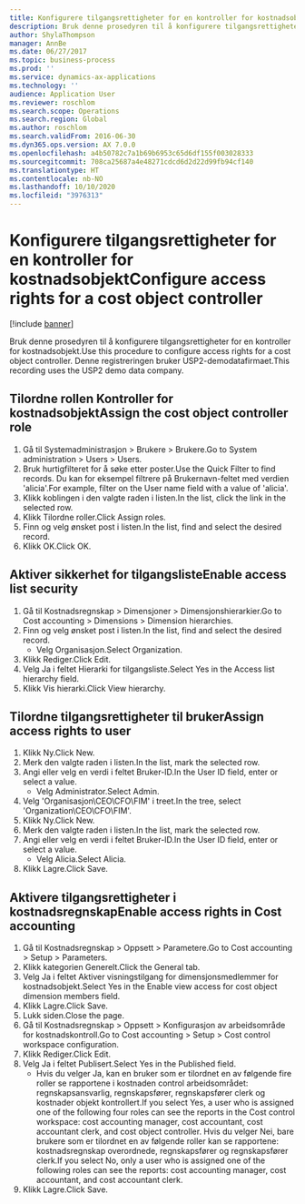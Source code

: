 ```yaml
---
title: Konfigurere tilgangsrettigheter for en kontroller for kostnadsobjekt
description: Bruk denne prosedyren til å konfigurere tilgangsrettigheter for en kontroller for kostnadsobjekt.
author: ShylaThompson
manager: AnnBe
ms.date: 06/27/2017
ms.topic: business-process
ms.prod: ''
ms.service: dynamics-ax-applications
ms.technology: ''
audience: Application User
ms.reviewer: roschlom
ms.search.scope: Operations
ms.search.region: Global
ms.author: roschlom
ms.search.validFrom: 2016-06-30
ms.dyn365.ops.version: AX 7.0.0
ms.openlocfilehash: a4b50782c7a1b69b6953c65d6df155f003028333
ms.sourcegitcommit: 708ca25687a4e48271cdcd6d2d22d99fb94cf140
ms.translationtype: HT
ms.contentlocale: nb-NO
ms.lasthandoff: 10/10/2020
ms.locfileid: "3976313"
---
```

# <a name="configure-access-rights-for-a-cost-object-controller"></a><span data-ttu-id="7f9c3-103">Konfigurere tilgangsrettigheter for en kontroller for kostnadsobjekt</span><span class="sxs-lookup"><span data-stu-id="7f9c3-103">Configure access rights for a cost object controller</span></span>

[!include [banner](../../includes/banner.md)]

<span data-ttu-id="7f9c3-104">Bruk denne prosedyren til å konfigurere tilgangsrettigheter for en kontroller for kostnadsobjekt.</span><span class="sxs-lookup"><span data-stu-id="7f9c3-104">Use this procedure to configure access rights for a cost object controller.</span></span> <span data-ttu-id="7f9c3-105">Denne registreringen bruker USP2-demodatafirmaet.</span><span class="sxs-lookup"><span data-stu-id="7f9c3-105">This recording uses the USP2 demo data company.</span></span>


## <a name="assign-the-cost-object-controller-role"></a><span data-ttu-id="7f9c3-106">Tilordne rollen Kontroller for kostnadsobjekt</span><span class="sxs-lookup"><span data-stu-id="7f9c3-106">Assign the cost object controller role</span></span>
1. <span data-ttu-id="7f9c3-107">Gå til Systemadministrasjon > Brukere > Brukere.</span><span class="sxs-lookup"><span data-stu-id="7f9c3-107">Go to System administration > Users > Users.</span></span>
2. <span data-ttu-id="7f9c3-108">Bruk hurtigfilteret for å søke etter poster.</span><span class="sxs-lookup"><span data-stu-id="7f9c3-108">Use the Quick Filter to find records.</span></span> <span data-ttu-id="7f9c3-109">Du kan for eksempel filtrere på Brukernavn-feltet med verdien 'alicia'.</span><span class="sxs-lookup"><span data-stu-id="7f9c3-109">For example, filter on the User name field with a value of 'alicia'.</span></span>
3. <span data-ttu-id="7f9c3-110">Klikk koblingen i den valgte raden i listen.</span><span class="sxs-lookup"><span data-stu-id="7f9c3-110">In the list, click the link in the selected row.</span></span>
4. <span data-ttu-id="7f9c3-111">Klikk Tilordne roller.</span><span class="sxs-lookup"><span data-stu-id="7f9c3-111">Click Assign roles.</span></span>
5. <span data-ttu-id="7f9c3-112">Finn og velg ønsket post i listen.</span><span class="sxs-lookup"><span data-stu-id="7f9c3-112">In the list, find and select the desired record.</span></span>
6. <span data-ttu-id="7f9c3-113">Klikk OK.</span><span class="sxs-lookup"><span data-stu-id="7f9c3-113">Click OK.</span></span>

## <a name="enable-access-list-security"></a><span data-ttu-id="7f9c3-114">Aktiver sikkerhet for tilgangsliste</span><span class="sxs-lookup"><span data-stu-id="7f9c3-114">Enable access list security</span></span>
1. <span data-ttu-id="7f9c3-115">Gå til Kostnadsregnskap > Dimensjoner > Dimensjonshierarkier.</span><span class="sxs-lookup"><span data-stu-id="7f9c3-115">Go to Cost accounting > Dimensions > Dimension hierarchies.</span></span>
2. <span data-ttu-id="7f9c3-116">Finn og velg ønsket post i listen.</span><span class="sxs-lookup"><span data-stu-id="7f9c3-116">In the list, find and select the desired record.</span></span>
    * <span data-ttu-id="7f9c3-117">Velg Organisasjon.</span><span class="sxs-lookup"><span data-stu-id="7f9c3-117">Select Organization.</span></span>  
3. <span data-ttu-id="7f9c3-118">Klikk Rediger.</span><span class="sxs-lookup"><span data-stu-id="7f9c3-118">Click Edit.</span></span>
4. <span data-ttu-id="7f9c3-119">Velg Ja i feltet Hierarki for tilgangsliste.</span><span class="sxs-lookup"><span data-stu-id="7f9c3-119">Select Yes in the Access list hierarchy field.</span></span>
5. <span data-ttu-id="7f9c3-120">Klikk Vis hierarki.</span><span class="sxs-lookup"><span data-stu-id="7f9c3-120">Click View hierarchy.</span></span>

## <a name="assign-access-rights-to-user"></a><span data-ttu-id="7f9c3-121">Tilordne tilgangsrettigheter til bruker</span><span class="sxs-lookup"><span data-stu-id="7f9c3-121">Assign access rights to user</span></span>
1. <span data-ttu-id="7f9c3-122">Klikk Ny.</span><span class="sxs-lookup"><span data-stu-id="7f9c3-122">Click New.</span></span>
2. <span data-ttu-id="7f9c3-123">Merk den valgte raden i listen.</span><span class="sxs-lookup"><span data-stu-id="7f9c3-123">In the list, mark the selected row.</span></span>
3. <span data-ttu-id="7f9c3-124">Angi eller velg en verdi i feltet Bruker-ID.</span><span class="sxs-lookup"><span data-stu-id="7f9c3-124">In the User ID field, enter or select a value.</span></span>
    * <span data-ttu-id="7f9c3-125">Velg Administrator.</span><span class="sxs-lookup"><span data-stu-id="7f9c3-125">Select Admin.</span></span>  
4. <span data-ttu-id="7f9c3-126">Velg 'Organisasjon\CEO\CFO\FIM' i treet.</span><span class="sxs-lookup"><span data-stu-id="7f9c3-126">In the tree, select 'Organization\CEO\CFO\FIM'.</span></span>
5. <span data-ttu-id="7f9c3-127">Klikk Ny.</span><span class="sxs-lookup"><span data-stu-id="7f9c3-127">Click New.</span></span>
6. <span data-ttu-id="7f9c3-128">Merk den valgte raden i listen.</span><span class="sxs-lookup"><span data-stu-id="7f9c3-128">In the list, mark the selected row.</span></span>
7. <span data-ttu-id="7f9c3-129">Angi eller velg en verdi i feltet Bruker-ID.</span><span class="sxs-lookup"><span data-stu-id="7f9c3-129">In the User ID field, enter or select a value.</span></span>
    * <span data-ttu-id="7f9c3-130">Velg Alicia.</span><span class="sxs-lookup"><span data-stu-id="7f9c3-130">Select Alicia.</span></span>  
8. <span data-ttu-id="7f9c3-131">Klikk Lagre.</span><span class="sxs-lookup"><span data-stu-id="7f9c3-131">Click Save.</span></span>

## <a name="enable-access-rights-in-cost-accounting"></a><span data-ttu-id="7f9c3-132">Aktivere tilgangsrettigheter i kostnadsregnskap</span><span class="sxs-lookup"><span data-stu-id="7f9c3-132">Enable access rights in Cost accounting</span></span>
1. <span data-ttu-id="7f9c3-133">Gå til Kostnadsregnskap > Oppsett > Parametere.</span><span class="sxs-lookup"><span data-stu-id="7f9c3-133">Go to Cost accounting > Setup > Parameters.</span></span>
2. <span data-ttu-id="7f9c3-134">Klikk kategorien Generelt.</span><span class="sxs-lookup"><span data-stu-id="7f9c3-134">Click the General tab.</span></span>
3. <span data-ttu-id="7f9c3-135">Velg Ja i feltet Aktiver visningstilgang for dimensjonsmedlemmer for kostnadsobjekt.</span><span class="sxs-lookup"><span data-stu-id="7f9c3-135">Select Yes in the Enable view access for cost object dimension members field.</span></span>
4. <span data-ttu-id="7f9c3-136">Klikk Lagre.</span><span class="sxs-lookup"><span data-stu-id="7f9c3-136">Click Save.</span></span>
5. <span data-ttu-id="7f9c3-137">Lukk siden.</span><span class="sxs-lookup"><span data-stu-id="7f9c3-137">Close the page.</span></span>
6. <span data-ttu-id="7f9c3-138">Gå til Kostnadsregnskap > Oppsett > Konfigurasjon av arbeidsområde for kostnadskontroll.</span><span class="sxs-lookup"><span data-stu-id="7f9c3-138">Go to Cost accounting > Setup > Cost control workspace configuration.</span></span>
7. <span data-ttu-id="7f9c3-139">Klikk Rediger.</span><span class="sxs-lookup"><span data-stu-id="7f9c3-139">Click Edit.</span></span>
8. <span data-ttu-id="7f9c3-140">Velg Ja i feltet Publisert.</span><span class="sxs-lookup"><span data-stu-id="7f9c3-140">Select Yes in the Published field.</span></span>
    * <span data-ttu-id="7f9c3-141">Hvis du velger Ja, kan en bruker som er tilordnet en av følgende fire roller se rapportene i kostnaden control arbeidsområdet: regnskapsansvarlig, regnskapsfører, regnskapsfører clerk og kostnader objekt kontrollert.</span><span class="sxs-lookup"><span data-stu-id="7f9c3-141">If you select Yes, a user who is assigned one of the following four roles can see the reports in the Cost control workspace: cost accounting manager, cost accountant, cost accountant clerk, and cost object controller.</span></span> <span data-ttu-id="7f9c3-142">Hvis du velger Nei, bare brukere som er tilordnet en av følgende roller kan se rapportene: kostnadsregnskap overordnede, regnskapsfører og regnskapsfører clerk.</span><span class="sxs-lookup"><span data-stu-id="7f9c3-142">If you select No, only a user who is assigned one of the following roles can see the reports: cost accounting manager, cost accountant, and cost accountant clerk.</span></span>    
9. <span data-ttu-id="7f9c3-143">Klikk Lagre.</span><span class="sxs-lookup"><span data-stu-id="7f9c3-143">Click Save.</span></span>

